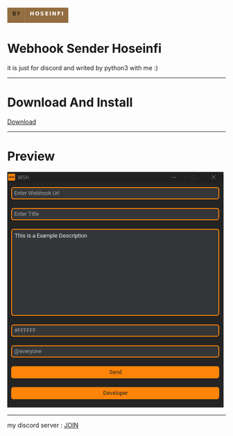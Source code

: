 [![By Hoseinfi](https://github.com/Hoseinfi/Hoseinfi/blob/main/by-hoseinfi.png)](https://github.com/Hoseinfi)

# Webhook Sender Hoseinfi
it is just for discord and writed by python3 with me :)
___
# Download And Install
[Download](https://mega.nz/file/Zv0nUR7Z#i7M3MNQ3YtppF3dxHVnmPU69zKqTyuwNWBfvJe0T-K0)
___
# Preview
![Preview](https://github.com/Hoseinfi/Webhook-Sender-Hoseinfi/blob/main/img.png)
___
my discord server : [JOIN](https://discord.gg/tckXBhv3Rw)
